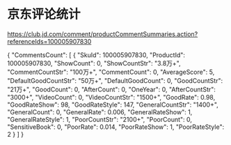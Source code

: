 # 京东评论统计
https://club.jd.com/comment/productCommentSummaries.action?referenceIds=100005907830

{
"CommentsCount": [
{
"SkuId": 100005907830,
"ProductId": 100005907830,
"ShowCount": 0,
"ShowCountStr": "3.8万+",
"CommentCountStr": "100万+",
"CommentCount": 0,
"AverageScore": 5,
"DefaultGoodCountStr": "50万+",
"DefaultGoodCount": 0,
"GoodCountStr": "21万+",
"GoodCount": 0,
"AfterCount": 0,
"OneYear": 0,
"AfterCountStr": "3000+",
"VideoCount": 0,
"VideoCountStr": "1500+",
"GoodRate": 0.98,
"GoodRateShow": 98,
"GoodRateStyle": 147,
"GeneralCountStr": "1400+",
"GeneralCount": 0,
"GeneralRate": 0.006,
"GeneralRateShow": 1,
"GeneralRateStyle": 1,
"PoorCountStr": "2100+",
"PoorCount": 0,
"SensitiveBook": 0,
"PoorRate": 0.014,
"PoorRateShow": 1,
"PoorRateStyle": 2
}
]
}